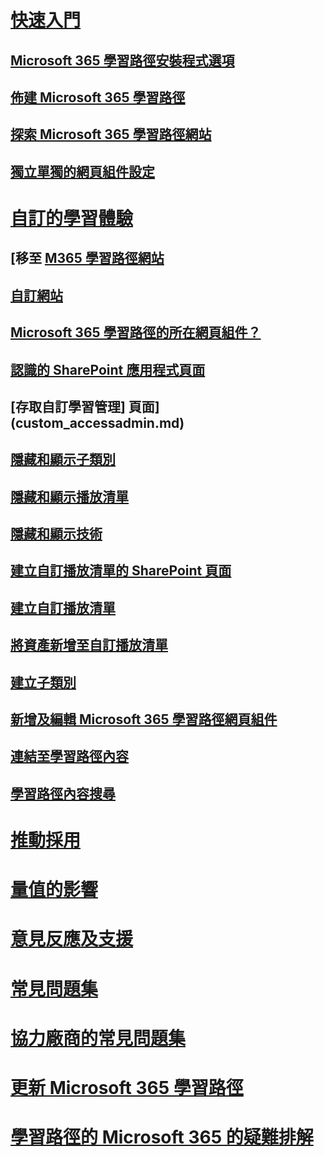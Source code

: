 # [快速入門](index.md)
## [Microsoft 365 學習路徑安裝程式選項](custom_setupoptions.md)
## [佈建 Microsoft 365 學習路徑](custom_provision.md)
## [探索 Microsoft 365 學習路徑網站](custom_exploresite.md)
## [獨立單獨的網頁組件設定](custom_manualsetup.md)
# [自訂的學習體驗](custom_overview.md)
## [移至 [M365 學習路徑網站](custom_goto.md)
## [自訂網站](custom_edithelp.md)
## [Microsoft 365 學習路徑的所在網頁組件？](custom_whereiswebpart.md)
## [認識的 SharePoint 應用程式頁面](custom_apppages.md)
## [存取自訂學習管理] 頁面](custom_accessadmin.md)
## [隱藏和顯示子類別](custom_hideshowsub.md)
## [隱藏和顯示播放清單](custom_hideshowplaylists.md)
## [隱藏和顯示技術](custom_hideshowtech.md)
## [建立自訂播放清單的 SharePoint 頁面](custom_createnewpage.md)
## [建立自訂播放清單](custom_createnewplaylist.md)
## [將資產新增至自訂播放清單](custom_addassets.md)
## [建立子類別](custom_createnewcat.md)
## [新增及編輯 Microsoft 365 學習路徑網頁組件](custom_addwebpart.md)
## [連結至學習路徑內容](custom_linking.md)
## [學習路徑內容搜尋](custom_search.md)
# [推動採用](driveadoption.md)
# [量值的影響](custom_measureimpact.md)
# [意見反應及支援](feedback.md)
# [常見問題集](faq.md)
# [協力廠商的常見問題集](custom_partner.md)
# [更新 Microsoft 365 學習路徑](custom_upgrade.md)
# [學習路徑的 Microsoft 365 的疑難排解](custom_troubleshooting.md)